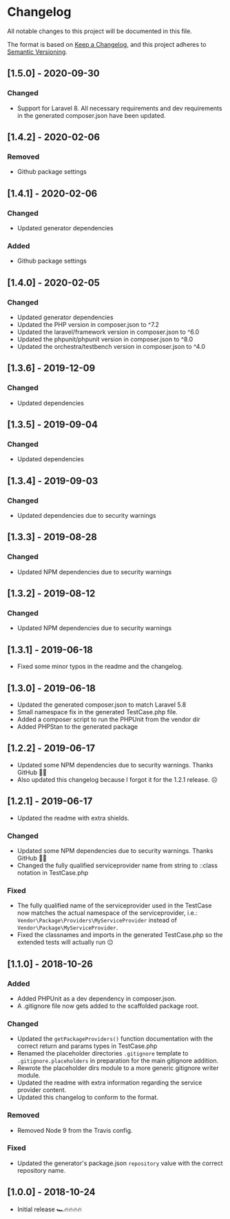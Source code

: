 # Changelog

All notable changes to this project will be documented in this file.

The format is based on [Keep a Changelog](https://keepachangelog.com/en/1.0.0/),
and this project adheres to [Semantic Versioning](https://semver.org/spec/v2.0.0.html).

## [1.5.0] - 2020-09-30

### Changed

- Support for Laravel 8. All necessary requirements and dev requirements in the generated composer.json have been updated.

## [1.4.2] - 2020-02-06

### Removed

- Github package settings

## [1.4.1] - 2020-02-06

### Changed

- Updated generator dependencies

### Added

- Github package settings

## [1.4.0] - 2020-02-05

### Changed

- Updated generator dependencies
- Updated the PHP version in composer.json to ^7.2
- Updated the laravel/framework version in composer.json to ^6.0
- Updated the phpunit/phpunit version in composer.json to ^8.0
- Updated the orchestra/testbench version in composer.json to ^4.0

## [1.3.6] - 2019-12-09

### Changed

- Updated dependencies

## [1.3.5] - 2019-09-04

### Changed

- Updated dependencies

## [1.3.4] - 2019-09-03

### Changed

- Updated dependencies due to security warnings
  
## [1.3.3] - 2019-08-28

### Changed

- Updated NPM dependencies due to security warnings

## [1.3.2] - 2019-08-12

### Changed

- Updated NPM dependencies due to security warnings

## [1.3.1] - 2019-06-18

- Fixed some minor typos in the readme and the changelog.

## [1.3.0] - 2019-06-18

- Updated the generated composer.json to match Laravel 5.8
- Small namespace fix in the generated TestCase.php file.
- Added a composer script to run the PHPUnit from the vendor dir
- Added PHPStan to the generated package
  
## [1.2.2] - 2019-06-17

- Updated some NPM dependencies due to security warnings. Thanks GitHub 👍🏼
- Also updated this changelog because I forgot it for the 1.2.1 release. ☹️

## [1.2.1] - 2019-06-17

- Updated the readme with extra shields.

### Changed

- Updated some NPM dependencies due to security warnings. Thanks GitHub 👍🏼
- Changed the fully qualified serviceprovider name from string to ::class notation in TestCase.php

### Fixed

- The fully qualified name of the serviceprovider used in the TestCase now matches the actual namespace of the serviceprovider, i.e.: `Vendor\Package\Providers\MyServiceProvider` instead of `Vendor\Package\MyServiceProvider`.
- Fixed the classnames and imports in the generated TestCase.php so the extended tests will actually run 😐

## [1.1.0] - 2018-10-26

### Added

- Added PHPUnit as a dev dependency in composer.json.
- A .gitignore file now gets added to the scaffolded package root.

### Changed

- Updated the `getPackageProviders()` function documentation with the correct return and params types in TestCase.php
- Renamed the placeholder directories `.gitignore` template to `.gitignore.placeholders` in preparation for the main gitignore addition.
- Rewrote the placeholder dirs module to a more generic gitignore writer module.
- Updated the readme with extra information regarding the service provider content.
- Updated this changelog to conform to the format.

### Removed

- Removed Node 9 from the Travis config.

### Fixed

- Updated the generator's package.json `repository` value with the correct repository name.

## [1.0.0] - 2018-10-24

- Initial release 🏎🔥🔥🔥🔥